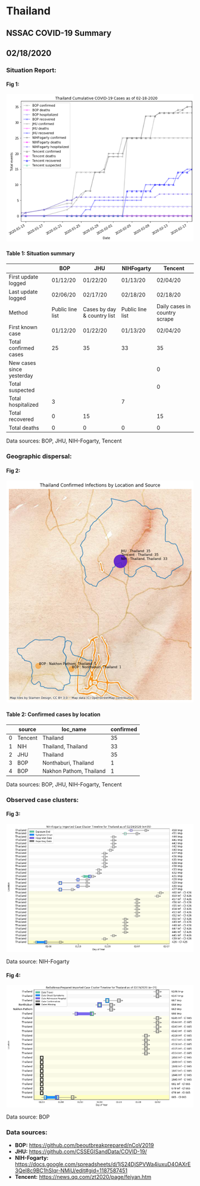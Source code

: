 # Thailand
## NSSAC COVID-19 Summary
## 02/18/2020



### Situation Report:
#### Fig 1:
![Thailand cases](../merged_histories/Thailand_merged_histories.png)

#### Table 1: Situation summary


|                           | BOP              | JHU                         | NIHFogarty       | Tencent                       |
|---------------------------|------------------|-----------------------------|------------------|-------------------------------|
| First update logged       | 01/12/20         | 01/22/20                    | 01/13/20         | 02/04/20                      |
| Last update logged        | 02/06/20         | 02/17/20                    | 02/18/20         | 02/18/20                      |
| Method                    | Public line list | Cases by day & country list | Public line list | Daily cases in country scrape |
| First known case          | 01/12/20         | 01/22/20                    | 01/13/20         | 02/04/20                      |
| Total confirmed cases     | 25               | 35                          | 33               | 35                            |
| New cases since yesterday |                  |                             |                  | 0                             |
| Total suspected           |                  |                             |                  | 0                             |
| Total hospitalized        | 3                |                             | 7                |                               |
| Total recovered           | 0                | 15                          |                  | 15                            |
| Total deaths              | 0                | 0                           | 0                | 0                             |

Data sources: BOP, JHU, NIH-Fogarty, Tencent


### Geographic dispersal:
#### Fig 2:
![Thailand mapped](../case_locs/Thailand_case_locs.png)

#### Table 2: Confirmed cases by location


|    | source   | loc_name                |   confirmed |
|----|----------|-------------------------|-------------|
|  0 | Tencent  | Thailand                |          35 |
|  1 | NIH      | Thailand, Thailand      |          33 |
|  2 | JHU      | Thailand                |          35 |
|  3 | BOP      | Nonthaburi, Thailand    |           1 |
|  4 | BOP      | Nakhon Pathom, Thailand |           1 |

Data sources: BOP, JHU, NIH-Fogarty, Tencent


### Observed case clusters:
#### Fig 3:
![Thailand cases](../cluster_analysis/Thailand_imported_cases_NIHFogarty.png)



Data source: NIH-Fogarty


#### Fig 4:
![Thailand cases](../cluster_analysis/Thailand_imported_cases_BOP.png)



Data source: BOP


### Data sources:
* **BOP:** https://github.com/beoutbreakprepared/nCoV2019
* **JHU:** https://github.com/CSSEGISandData/COVID-19/
* **NIH-Fogarty:** https://docs.google.com/spreadsheets/d/1jS24DjSPVWa4iuxuD4OAXrE3QeI8c9BC1hSlqr-NMiU/edit#gid=1187587451
* **Tencent:** https://news.qq.com/zt2020/page/feiyan.htm